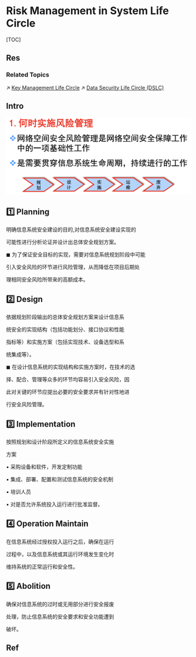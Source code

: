 # Risk Management in System Life Circle

[TOC]



## Res
### Related Topics
↗ [Key Management Life Circle](../../🚬%20Cryptology/Key%20Management/📌%20Key%20Management%20Life%20Circle/Key%20Management%20Life%20Circle.md)
↗ [Data Security Life Circle (DSLC)](../../Data%20Security/Data%20Security%20Life%20Circle%20(DSLC).md)



## Intro
![](../../../../Assets/Pics/Screenshot%202023-10-08%20at%2011.31.06AM.png)



## 1️⃣ Planning
明确信息系统安全建设的目的,对信息系统安全建设实现的

可能性进行分析论证并设计出总体安全规划方案。

◼ 为了保证安全目标的实现，需要对信息系统规划阶段中可能

引入安全风险的环节进行风险管理，从而降低在项目后期处

理相同安全风险所带来的高额成本。



## 2️⃣ Design
依据规划阶段输出的总体安全规划方案来设计信息系

统安全的实现结构（包括功能划分、接口协议和性能

指标等）和实施方案（包括实现技术、设备选型和系

统集成等）。

◼ 在设计信息系统的实现结构和实施方案时，在技术的选

择、配合、管理等众多的环节均容易引入安全风险，因

此对关键的环节应提出必要的安全要求并有针对性地进

行安全风险管理。



## 3️⃣ Implementation
按照规划和设计阶段所定义的信息系统安全实施

方案

▪ 采购设备和软件，开发定制功能

▪ 集成、部署、配置和测试信息系统的安全机制

▪ 培训人员

▪ 对是否允许系统投入运行进行批准监督。


## 4️⃣ Operation Maintain
在信息系统经过授权投入运行之后，确保在运行

过程中，以及信息系统或其运行环境发生变化时

维持系统的正常运行和安全性。


## 5️⃣ Abolition
确保对信息系统的过时或无用部分进行安全报废

处理，防止信息系统的安全要求和安全功能遭到

破坏。



## Ref

